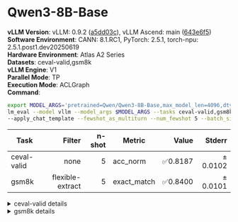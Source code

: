 # Qwen3-8B-Base
**vLLM Version**: vLLM: 0.9.2 ([a5dd03c](https://github.com/vllm-project/vllm/commit/a5dd03c)), vLLM Ascend: main ([643e6f5](https://github.com/vllm-project/vllm-ascend/commit/643e6f5))  
**Software Environment**: CANN: 8.1.RC1, PyTorch: 2.5.1, torch-npu: 2.5.1.post1.dev20250619  
**Hardware Environment**: Atlas A2 Series  
**Datasets**: ceval-valid,gsm8k  
**vLLM Engine**: V1  
**Parallel Mode**: TP  
**Execution Mode**: ACLGraph  
**Command**:  
```bash
export MODEL_ARGS='pretrained=Qwen/Qwen3-8B-Base,max_model_len=4096,dtype=auto,tensor_parallel_size=2,gpu_memory_utilization=0.6'
lm_eval --model vllm --model_args $MODEL_ARGS --tasks ceval-valid,gsm8k \ 
--apply_chat_template --fewshot_as_multiturn --num_fewshot 5 --batch_size 1
```
  
| Task                  | Filter | n-shot | Metric   | Value   | Stderr |
|-----------------------|-------:|-------:|----------|--------:|-------:|
| ceval-valid                           | none   | 5      | acc_norm | ✅0.8187 | ± 0.0102 |
| gsm8k                                 | flexible-extract | 5      | exact_match | ✅0.8400 | ± 0.0101 |
<details>
<summary>ceval-valid details</summary>

| Task                  | Filter | n-shot | Metric   | Value   | Stderr |
|-----------------------|-------:|-------:|----------|--------:|-------:|
| ceval-valid                           | none   | 5      | acc_norm | ✅0.8187 | ± 0.0102 |
| - ceval-valid_accountant              | none   | 5      | acc    | 0.8367 | ± 0.0533 |
| - ceval-valid_advanced_mathematics    | none   | 5      | acc    | 0.6316 | ± 0.1137 |
| - ceval-valid_art_studies             | none   | 5      | acc    | 0.8182 | ± 0.0682 |
| - ceval-valid_basic_medicine          | none   | 5      | acc    | 0.8947 | ± 0.0723 |
| - ceval-valid_business_administration | none   | 5      | acc    | 0.8485 | ± 0.0634 |
| - ceval-valid_chinese_language_and_literature | none   | 5      | acc    | 0.6522 | ± 0.1015 |
| - ceval-valid_civil_servant           | none   | 5      | acc    | 0.7660 | ± 0.0624 |
| - ceval-valid_clinical_medicine       | none   | 5      | acc    | 0.8636 | ± 0.0749 |
| - ceval-valid_college_chemistry       | none   | 5      | acc    | 0.7083 | ± 0.0948 |
| - ceval-valid_college_economics       | none   | 5      | acc    | 0.7273 | ± 0.0606 |
| - ceval-valid_college_physics         | none   | 5      | acc    | 0.8421 | ± 0.0859 |
| - ceval-valid_college_programming     | none   | 5      | acc    | 0.8649 | ± 0.0570 |
| - ceval-valid_computer_architecture   | none   | 5      | acc    | 0.8095 | ± 0.0878 |
| - ceval-valid_computer_network        | none   | 5      | acc    | 0.7368 | ± 0.1038 |
| - ceval-valid_discrete_mathematics    | none   | 5      | acc    | 0.3750 | ± 0.1250 |
| - ceval-valid_education_science       | none   | 5      | acc    | 0.9310 | ± 0.0479 |
| - ceval-valid_electrical_engineer     | none   | 5      | acc    | 0.6216 | ± 0.0808 |
| - ceval-valid_environmental_impact_assessment_engineer | none   | 5      | acc    | 0.7742 | ± 0.0763 |
| - ceval-valid_fire_engineer           | none   | 5      | acc    | 0.7419 | ± 0.0799 |
| - ceval-valid_high_school_biology     | none   | 5      | acc    | 0.8947 | ± 0.0723 |
| - ceval-valid_high_school_chemistry   | none   | 5      | acc    | 0.8421 | ± 0.0859 |
| - ceval-valid_high_school_chinese     | none   | 5      | acc    | 0.6316 | ± 0.1137 |
| - ceval-valid_high_school_geography   | none   | 5      | acc    | 0.9474 | ± 0.0526 |
| - ceval-valid_high_school_history     | none   | 5      | acc    | 0.9000 | ± 0.0688 |
| - ceval-valid_high_school_mathematics | none   | 5      | acc    | 0.6111 | ± 0.1182 |
| - ceval-valid_high_school_physics     | none   | 5      | acc    | 0.9474 | ± 0.0526 |
| - ceval-valid_high_school_politics    | none   | 5      | acc    | 0.8947 | ± 0.0723 |
| - ceval-valid_ideological_and_moral_cultivation | none   | 5      | acc    | 1.0000 | ± 0.0000 |
| - ceval-valid_law                     | none   | 5      | acc    | 0.6667 | ± 0.0983 |
| - ceval-valid_legal_professional      | none   | 5      | acc    | 0.8261 | ± 0.0808 |
| - ceval-valid_logic                   | none   | 5      | acc    | 0.7727 | ± 0.0914 |
| - ceval-valid_mao_zedong_thought      | none   | 5      | acc    | 0.9167 | ± 0.0576 |
| - ceval-valid_marxism                 | none   | 5      | acc    | 0.9474 | ± 0.0526 |
| - ceval-valid_metrology_engineer      | none   | 5      | acc    | 0.8750 | ± 0.0690 |
| - ceval-valid_middle_school_biology   | none   | 5      | acc    | 0.8571 | ± 0.0782 |
| - ceval-valid_middle_school_chemistry | none   | 5      | acc    | 1.0000 | ± 0.0000 |
| - ceval-valid_middle_school_geography | none   | 5      | acc    | 0.8333 | ± 0.1124 |
| - ceval-valid_middle_school_history   | none   | 5      | acc    | 0.9545 | ± 0.0455 |
| - ceval-valid_middle_school_mathematics | none   | 5      | acc    | 0.8947 | ± 0.0723 |
| - ceval-valid_middle_school_physics   | none   | 5      | acc    | 0.9474 | ± 0.0526 |
| - ceval-valid_middle_school_politics  | none   | 5      | acc    | 0.9524 | ± 0.0476 |
| - ceval-valid_modern_chinese_history  | none   | 5      | acc    | 0.8696 | ± 0.0718 |
| - ceval-valid_operating_system        | none   | 5      | acc    | 0.8947 | ± 0.0723 |
| - ceval-valid_physician               | none   | 5      | acc    | 0.8163 | ± 0.0559 |
| - ceval-valid_plant_protection        | none   | 5      | acc    | 0.8182 | ± 0.0842 |
| - ceval-valid_probability_and_statistics | none   | 5      | acc    | 0.6111 | ± 0.1182 |
| - ceval-valid_professional_tour_guide | none   | 5      | acc    | 0.8621 | ± 0.0652 |
| - ceval-valid_sports_science          | none   | 5      | acc    | 1.0000 | ± 0.0000 |
| - ceval-valid_tax_accountant          | none   | 5      | acc    | 0.7551 | ± 0.0621 |
| - ceval-valid_teacher_qualification   | none   | 5      | acc    | 0.9545 | ± 0.0318 |
| - ceval-valid_urban_and_rural_planner | none   | 5      | acc    | 0.7609 | ± 0.0636 |
| - ceval-valid_veterinary_medicine     | none   | 5      | acc    | 0.9130 | ± 0.0601 |
</details>
<details>
<summary>gsm8k details</summary>

| Task                  | Filter | n-shot | Metric   | Value   | Stderr |
|-----------------------|-------:|-------:|----------|--------:|-------:|
| gsm8k                                 | flexible-extract | 5      | exact_match | ✅0.8400 | ± 0.0101 |
</details>
